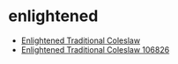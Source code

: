 # enlightened

 * [Enlightened Traditional Coleslaw](../../index/e/enlightened-traditional-coleslaw-106826.json)
 * [Enlightened Traditional Coleslaw 106826](../../index/e/enlightened-traditional-coleslaw-106826.json)
